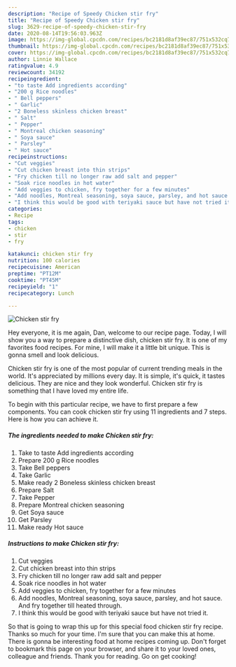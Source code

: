 ```yaml
---
description: "Recipe of Speedy Chicken stir fry"
title: "Recipe of Speedy Chicken stir fry"
slug: 3629-recipe-of-speedy-chicken-stir-fry
date: 2020-08-14T19:56:03.963Z
image: https://img-global.cpcdn.com/recipes/bc2181d8af39ec87/751x532cq70/chicken-stir-fry-recipe-main-photo.jpg
thumbnail: https://img-global.cpcdn.com/recipes/bc2181d8af39ec87/751x532cq70/chicken-stir-fry-recipe-main-photo.jpg
cover: https://img-global.cpcdn.com/recipes/bc2181d8af39ec87/751x532cq70/chicken-stir-fry-recipe-main-photo.jpg
author: Linnie Wallace
ratingvalue: 4.9
reviewcount: 34192
recipeingredient:
- "to taste Add ingredients according"
- "200 g Rice noodles"
- " Bell peppers"
- " Garlic"
- "2 Boneless skinless chicken breast"
- " Salt"
- " Pepper"
- " Montreal chicken seasoning"
- " Soya sauce"
- " Parsley"
- " Hot sauce"
recipeinstructions:
- "Cut veggies"
- "Cut chicken breast into thin strips"
- "Fry chicken till no longer raw add salt and pepper"
- "Soak rice noodles in hot water"
- "Add veggies to chicken, fry together for a few minutes"
- "Add noodles, Montreal seasoning, soya sauce, parsley, and hot sauce. And fry together till heated through."
- "I think this would be good with teriyaki sauce but have not tried it."
categories:
- Recipe
tags:
- chicken
- stir
- fry

katakunci: chicken stir fry 
nutrition: 100 calories
recipecuisine: American
preptime: "PT12M"
cooktime: "PT45M"
recipeyield: "1"
recipecategory: Lunch

---
```



![Chicken stir fry](https://img-global.cpcdn.com/recipes/bc2181d8af39ec87/751x532cq70/chicken-stir-fry-recipe-main-photo.jpg)

Hey everyone, it is me again, Dan, welcome to our recipe page. Today, I will show you a way to prepare a distinctive dish, chicken stir fry. It is one of my favorites food recipes. For mine, I will make it a little bit unique. This is gonna smell and look delicious.



Chicken stir fry is one of the most popular of current trending meals in the world. It's appreciated by millions every day. It is simple, it's quick, it tastes delicious. They are nice and they look wonderful. Chicken stir fry is something that I have loved my entire life.


To begin with this particular recipe, we have to first prepare a few components. You can cook chicken stir fry using 11 ingredients and 7 steps. Here is how you can achieve it.

<!--inarticleads1-->

##### The ingredients needed to make Chicken stir fry:

1. Take to taste Add ingredients according
1. Prepare 200 g Rice noodles
1. Take  Bell peppers
1. Take  Garlic
1. Make ready 2 Boneless skinless chicken breast
1. Prepare  Salt
1. Take  Pepper
1. Prepare  Montreal chicken seasoning
1. Get  Soya sauce
1. Get  Parsley
1. Make ready  Hot sauce




<!--inarticleads2-->

##### Instructions to make Chicken stir fry:

1. Cut veggies
1. Cut chicken breast into thin strips
1. Fry chicken till no longer raw add salt and pepper
1. Soak rice noodles in hot water
1. Add veggies to chicken, fry together for a few minutes
1. Add noodles, Montreal seasoning, soya sauce, parsley, and hot sauce. And fry together till heated through.
1. I think this would be good with teriyaki sauce but have not tried it.




So that is going to wrap this up for this special food chicken stir fry recipe. Thanks so much for your time. I'm sure that you can make this at home. There is gonna be interesting food at home recipes coming up. Don't forget to bookmark this page on your browser, and share it to your loved ones, colleague and friends. Thank you for reading. Go on get cooking!
